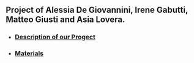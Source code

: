 ## Project of Alessia De Giovannini, Irene Gabutti, Matteo Giusti and Asia Lovera. 

* ### [Description of our Progect](https://github.com/AleDegio/Eco-Fly/wiki/Description-of-our-Progect)
* ### [Materials](https://github.com/AleDegio/Eco-Fly/wiki/Materials)
